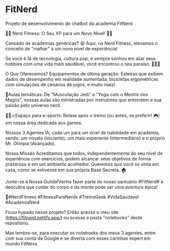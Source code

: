 # FitNerd
Projeto de desenvolvimento de chatbot da academia FitNerd

🏋️‍♀️ Nerd Fitness: O Seu XP para um Novo Nível! 🏋️‍♂️

Cansado de academias genéricas? 😫
Aqui, na Nerd Fitness, elevamos o conceito de "malhar" a um novo nível de experiência!

Se você é fã de tecnologia, cultura pop, e sempre sonhou em aliar seus hobbies com uma vida mais saudável, você encontrou o seu paraíso. 🤩🤩🤩

O Que Oferecemos?
Equipamentos de última geração: Esteiras que exibem dados de desempenho em realidade aumentada, bicicletas ergométricas com simulações de cenários de jogos, e muito mais! 

🚀Aulas temáticas: De "Musculação Jedi" a "Yoga com o Mestre dos Magos", nossas aulas são ministradas por instrutores que entendem a sua paixão pelo universo nerd. 

🧘‍♀️⚔️Espaço para e-sports: Relaxe após o treino (ou antes, se preferir! 🎮) em nossa área dedicada aos games.

Nossos 3 Agentes IA, cada um para um nível de habilidade em academia, sendo: um novato (iniciante), um mais experiente (intermediário) e o próprio Mr. Olimpia (Avançado).

Nossa Missão
Acreditamos que todos, independentemente do seu nível de experiência com exercícios, podem alcançar seus objetivos de forma prazerosa e em um ambiente acolhedor.
Queremos que você se sinta em casa, como se estivesse em sua própria Base Secreta. 🏠

Junte-se à Nossa Guilda!Venha fazer parte do nosso santuário #FitNerd# e descubra que cuidar do corpo e da mente pode ser uma aventura épica!

💪#NerdFitness #FitnessParaNerds #TreinoGeek #VidaSaudavel #AcademiaNerd

Ficou hypado nesse projeto? Então acesse o meu site (https://fitnerd.netlify.app/) ou acesse a pasta "notebooks" deste repositório.

Mas lembre-se, para executar os notebooks dos meus 3 agentes, entre com sua conta da Google e se diverta com esses carinhas expert em mundo FitNess.
